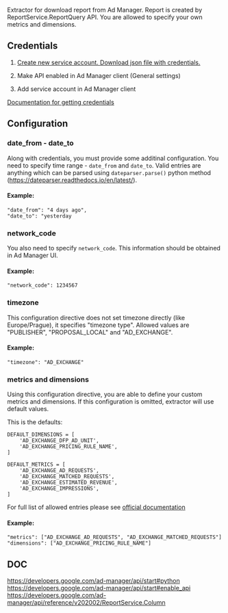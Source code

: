 Extractor for download report from Ad Manager. Report is created by ReportService.ReportQuery API. You are allowed to specify your own metrics and dimensions.

## Credentials

1. [Create new service account. Download json file with credentials.](https://console.developers.google.com/apis/credentials/serviceaccountkey)

2. Make API enabled in Ad Manager client (General settings)

3. Add service account in Ad Manager client

[Documentation for getting credentials](https://developers.google.com/ad-manager/api/start#python_)

## Configuration

### date_from - date_to

Along with credentials, you must provide some additinal configuration. You need to specify time range - `date_from` and `date_to`. Valid entries are anything which can be parsed using `dateparser.parse()` python method (https://dateparser.readthedocs.io/en/latest/).

#### Example:

```
"date_from": "4 days ago",
"date_to": "yesterday 
```

### network_code

You also need to specify `network_code`. This information should be obtained in Ad Manager UI.

#### Example:

```
"network_code": 1234567
```

### timezone

This configuration directive does not set timezone directly (like Europe/Prague), it specifies "timezone type". Allowed values are "PUBLISHER", "PROPOSAL_LOCAL" and "AD_EXCHANGE".

#### Example:

```
"timezone": "AD_EXCHANGE"
```

### metrics and dimensions

Using this configuration directive, you are able to define your custom metrics and dimensions. If this configuration is omitted, extractor will use default values.

This is the defaults:

```
DEFAULT_DIMENSIONS = [
    'AD_EXCHANGE_DFP_AD_UNIT',
    'AD_EXCHANGE_PRICING_RULE_NAME',
]

DEFAULT_METRICS = [
    'AD_EXCHANGE_AD_REQUESTS',
    'AD_EXCHANGE_MATCHED_REQUESTS',
    'AD_EXCHANGE_ESTIMATED_REVENUE',
    'AD_EXCHANGE_IMPRESSIONS',
]
```

For full list of allowed entries please see [official documentation](https://developers.google.com/ad-manager/api/reference/v202008/ReportService.ReportQuery)

#### Example:

```
"metrics": ["AD_EXCHANGE_AD_REQUESTS", "AD_EXCHANGE_MATCHED_REQUESTS"]
"dimensions": ["AD_EXCHANGE_PRICING_RULE_NAME"]
```


## DOC

https://developers.google.com/ad-manager/api/start#python
https://developers.google.com/ad-manager/api/start#enable_api
https://developers.google.com/ad-manager/api/reference/v202002/ReportService.Column
